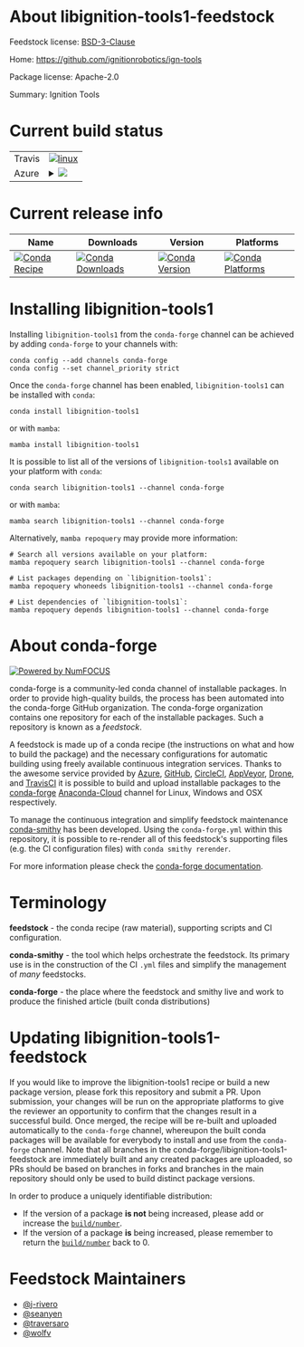About libignition-tools1-feedstock
==================================

Feedstock license: [BSD-3-Clause](https://github.com/conda-forge/libignition-tools-feedstock/blob/main/LICENSE.txt)

Home: https://github.com/ignitionrobotics/ign-tools

Package license: Apache-2.0

Summary: Ignition Tools

Current build status
====================


<table><tr>
    <td>Travis</td>
    <td>
      <a href="https://app.travis-ci.com/conda-forge/libignition-tools-feedstock">
        <img alt="linux" src="https://img.shields.io/travis/com/conda-forge/libignition-tools-feedstock/main.svg?label=Linux">
      </a>
    </td>
  </tr>
    
  <tr>
    <td>Azure</td>
    <td>
      <details>
        <summary>
          <a href="https://dev.azure.com/conda-forge/feedstock-builds/_build/latest?definitionId=8231&branchName=main">
            <img src="https://dev.azure.com/conda-forge/feedstock-builds/_apis/build/status/libignition-tools-feedstock?branchName=main">
          </a>
        </summary>
        <table>
          <thead><tr><th>Variant</th><th>Status</th></tr></thead>
          <tbody><tr>
              <td>linux_64_ruby2.6</td>
              <td>
                <a href="https://dev.azure.com/conda-forge/feedstock-builds/_build/latest?definitionId=8231&branchName=main">
                  <img src="https://dev.azure.com/conda-forge/feedstock-builds/_apis/build/status/libignition-tools-feedstock?branchName=main&jobName=linux&configuration=linux%20linux_64_ruby2.6" alt="variant">
                </a>
              </td>
            </tr><tr>
              <td>linux_64_ruby3.1</td>
              <td>
                <a href="https://dev.azure.com/conda-forge/feedstock-builds/_build/latest?definitionId=8231&branchName=main">
                  <img src="https://dev.azure.com/conda-forge/feedstock-builds/_apis/build/status/libignition-tools-feedstock?branchName=main&jobName=linux&configuration=linux%20linux_64_ruby3.1" alt="variant">
                </a>
              </td>
            </tr><tr>
              <td>linux_aarch64_ruby2.6</td>
              <td>
                <a href="https://dev.azure.com/conda-forge/feedstock-builds/_build/latest?definitionId=8231&branchName=main">
                  <img src="https://dev.azure.com/conda-forge/feedstock-builds/_apis/build/status/libignition-tools-feedstock?branchName=main&jobName=linux&configuration=linux%20linux_aarch64_ruby2.6" alt="variant">
                </a>
              </td>
            </tr><tr>
              <td>linux_aarch64_ruby3.1</td>
              <td>
                <a href="https://dev.azure.com/conda-forge/feedstock-builds/_build/latest?definitionId=8231&branchName=main">
                  <img src="https://dev.azure.com/conda-forge/feedstock-builds/_apis/build/status/libignition-tools-feedstock?branchName=main&jobName=linux&configuration=linux%20linux_aarch64_ruby3.1" alt="variant">
                </a>
              </td>
            </tr><tr>
              <td>linux_ppc64le_ruby2.6</td>
              <td>
                <a href="https://dev.azure.com/conda-forge/feedstock-builds/_build/latest?definitionId=8231&branchName=main">
                  <img src="https://dev.azure.com/conda-forge/feedstock-builds/_apis/build/status/libignition-tools-feedstock?branchName=main&jobName=linux&configuration=linux%20linux_ppc64le_ruby2.6" alt="variant">
                </a>
              </td>
            </tr><tr>
              <td>linux_ppc64le_ruby3.1</td>
              <td>
                <a href="https://dev.azure.com/conda-forge/feedstock-builds/_build/latest?definitionId=8231&branchName=main">
                  <img src="https://dev.azure.com/conda-forge/feedstock-builds/_apis/build/status/libignition-tools-feedstock?branchName=main&jobName=linux&configuration=linux%20linux_ppc64le_ruby3.1" alt="variant">
                </a>
              </td>
            </tr><tr>
              <td>osx_64_ruby2.6</td>
              <td>
                <a href="https://dev.azure.com/conda-forge/feedstock-builds/_build/latest?definitionId=8231&branchName=main">
                  <img src="https://dev.azure.com/conda-forge/feedstock-builds/_apis/build/status/libignition-tools-feedstock?branchName=main&jobName=osx&configuration=osx%20osx_64_ruby2.6" alt="variant">
                </a>
              </td>
            </tr><tr>
              <td>osx_64_ruby3.1</td>
              <td>
                <a href="https://dev.azure.com/conda-forge/feedstock-builds/_build/latest?definitionId=8231&branchName=main">
                  <img src="https://dev.azure.com/conda-forge/feedstock-builds/_apis/build/status/libignition-tools-feedstock?branchName=main&jobName=osx&configuration=osx%20osx_64_ruby3.1" alt="variant">
                </a>
              </td>
            </tr><tr>
              <td>osx_arm64_ruby2.6</td>
              <td>
                <a href="https://dev.azure.com/conda-forge/feedstock-builds/_build/latest?definitionId=8231&branchName=main">
                  <img src="https://dev.azure.com/conda-forge/feedstock-builds/_apis/build/status/libignition-tools-feedstock?branchName=main&jobName=osx&configuration=osx%20osx_arm64_ruby2.6" alt="variant">
                </a>
              </td>
            </tr><tr>
              <td>osx_arm64_ruby3.1</td>
              <td>
                <a href="https://dev.azure.com/conda-forge/feedstock-builds/_build/latest?definitionId=8231&branchName=main">
                  <img src="https://dev.azure.com/conda-forge/feedstock-builds/_apis/build/status/libignition-tools-feedstock?branchName=main&jobName=osx&configuration=osx%20osx_arm64_ruby3.1" alt="variant">
                </a>
              </td>
            </tr><tr>
              <td>win_64_ruby2.6</td>
              <td>
                <a href="https://dev.azure.com/conda-forge/feedstock-builds/_build/latest?definitionId=8231&branchName=main">
                  <img src="https://dev.azure.com/conda-forge/feedstock-builds/_apis/build/status/libignition-tools-feedstock?branchName=main&jobName=win&configuration=win%20win_64_ruby2.6" alt="variant">
                </a>
              </td>
            </tr><tr>
              <td>win_64_ruby3.1</td>
              <td>
                <a href="https://dev.azure.com/conda-forge/feedstock-builds/_build/latest?definitionId=8231&branchName=main">
                  <img src="https://dev.azure.com/conda-forge/feedstock-builds/_apis/build/status/libignition-tools-feedstock?branchName=main&jobName=win&configuration=win%20win_64_ruby3.1" alt="variant">
                </a>
              </td>
            </tr>
          </tbody>
        </table>
      </details>
    </td>
  </tr>
</table>

Current release info
====================

| Name | Downloads | Version | Platforms |
| --- | --- | --- | --- |
| [![Conda Recipe](https://img.shields.io/badge/recipe-libignition--tools1-green.svg)](https://anaconda.org/conda-forge/libignition-tools1) | [![Conda Downloads](https://img.shields.io/conda/dn/conda-forge/libignition-tools1.svg)](https://anaconda.org/conda-forge/libignition-tools1) | [![Conda Version](https://img.shields.io/conda/vn/conda-forge/libignition-tools1.svg)](https://anaconda.org/conda-forge/libignition-tools1) | [![Conda Platforms](https://img.shields.io/conda/pn/conda-forge/libignition-tools1.svg)](https://anaconda.org/conda-forge/libignition-tools1) |

Installing libignition-tools1
=============================

Installing `libignition-tools1` from the `conda-forge` channel can be achieved by adding `conda-forge` to your channels with:

```
conda config --add channels conda-forge
conda config --set channel_priority strict
```

Once the `conda-forge` channel has been enabled, `libignition-tools1` can be installed with `conda`:

```
conda install libignition-tools1
```

or with `mamba`:

```
mamba install libignition-tools1
```

It is possible to list all of the versions of `libignition-tools1` available on your platform with `conda`:

```
conda search libignition-tools1 --channel conda-forge
```

or with `mamba`:

```
mamba search libignition-tools1 --channel conda-forge
```

Alternatively, `mamba repoquery` may provide more information:

```
# Search all versions available on your platform:
mamba repoquery search libignition-tools1 --channel conda-forge

# List packages depending on `libignition-tools1`:
mamba repoquery whoneeds libignition-tools1 --channel conda-forge

# List dependencies of `libignition-tools1`:
mamba repoquery depends libignition-tools1 --channel conda-forge
```


About conda-forge
=================

[![Powered by
NumFOCUS](https://img.shields.io/badge/powered%20by-NumFOCUS-orange.svg?style=flat&colorA=E1523D&colorB=007D8A)](https://numfocus.org)

conda-forge is a community-led conda channel of installable packages.
In order to provide high-quality builds, the process has been automated into the
conda-forge GitHub organization. The conda-forge organization contains one repository
for each of the installable packages. Such a repository is known as a *feedstock*.

A feedstock is made up of a conda recipe (the instructions on what and how to build
the package) and the necessary configurations for automatic building using freely
available continuous integration services. Thanks to the awesome service provided by
[Azure](https://azure.microsoft.com/en-us/services/devops/), [GitHub](https://github.com/),
[CircleCI](https://circleci.com/), [AppVeyor](https://www.appveyor.com/),
[Drone](https://cloud.drone.io/welcome), and [TravisCI](https://travis-ci.com/)
it is possible to build and upload installable packages to the
[conda-forge](https://anaconda.org/conda-forge) [Anaconda-Cloud](https://anaconda.org/)
channel for Linux, Windows and OSX respectively.

To manage the continuous integration and simplify feedstock maintenance
[conda-smithy](https://github.com/conda-forge/conda-smithy) has been developed.
Using the ``conda-forge.yml`` within this repository, it is possible to re-render all of
this feedstock's supporting files (e.g. the CI configuration files) with ``conda smithy rerender``.

For more information please check the [conda-forge documentation](https://conda-forge.org/docs/).

Terminology
===========

**feedstock** - the conda recipe (raw material), supporting scripts and CI configuration.

**conda-smithy** - the tool which helps orchestrate the feedstock.
                   Its primary use is in the construction of the CI ``.yml`` files
                   and simplify the management of *many* feedstocks.

**conda-forge** - the place where the feedstock and smithy live and work to
                  produce the finished article (built conda distributions)


Updating libignition-tools1-feedstock
=====================================

If you would like to improve the libignition-tools1 recipe or build a new
package version, please fork this repository and submit a PR. Upon submission,
your changes will be run on the appropriate platforms to give the reviewer an
opportunity to confirm that the changes result in a successful build. Once
merged, the recipe will be re-built and uploaded automatically to the
`conda-forge` channel, whereupon the built conda packages will be available for
everybody to install and use from the `conda-forge` channel.
Note that all branches in the conda-forge/libignition-tools1-feedstock are
immediately built and any created packages are uploaded, so PRs should be based
on branches in forks and branches in the main repository should only be used to
build distinct package versions.

In order to produce a uniquely identifiable distribution:
 * If the version of a package **is not** being increased, please add or increase
   the [``build/number``](https://docs.conda.io/projects/conda-build/en/latest/resources/define-metadata.html#build-number-and-string).
 * If the version of a package **is** being increased, please remember to return
   the [``build/number``](https://docs.conda.io/projects/conda-build/en/latest/resources/define-metadata.html#build-number-and-string)
   back to 0.

Feedstock Maintainers
=====================

* [@j-rivero](https://github.com/j-rivero/)
* [@seanyen](https://github.com/seanyen/)
* [@traversaro](https://github.com/traversaro/)
* [@wolfv](https://github.com/wolfv/)

